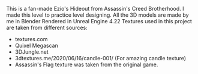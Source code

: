 This is a fan-made Ezio's Hideout from Assassin's Creed Brotherhood. I made this level to practice level designing.
All the 3D models are made by me in Blender
Rendered in Unreal Engine 4.22
Textures used in this project are taken from different sources:
- textures.com
- Quixel Megascan
- 3DJungle.net
- 3dtextures.me/2020/06/16/candle-001/        (For amazing candle texture)
- Assassin's Flag texture was taken from the original game. 
